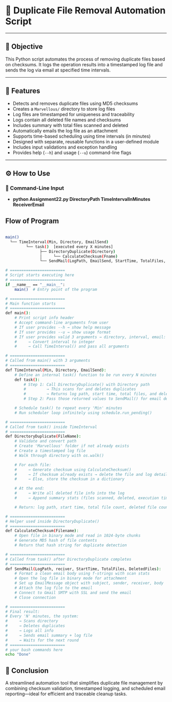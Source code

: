 # 📂 Duplicate File Removal Automation Script
---

## 📌 Objective
This Python script automates the process of removing duplicate files based on checksums. It logs the operation results into a timestamped log file and sends the log via email at specified time intervals. 

---

## 🔧 Features

- Detects and removes duplicate files using MD5 checksums  
- Creates a `Marvellous/` directory to store log files  
- Log files are timestamped for uniqueness and traceability  
- Logs contain all deleted file names and checksums  
- Includes summary with total files scanned and deleted  
- Automatically emails the log file as an attachment  
- Supports time-based scheduling using time intervals (in minutes)  
- Designed with separate, reusable functions in a user-defined module  
- Includes input validations and exception handling  
- Provides help (`--h`) and usage (`--u`) command-line flags  

---

## ⚙️ How to Use

### 🎯 Command-Line Input

- **python Assignment22.py  DirectoryPath  TimeIntervalInMinutes  ReceiverEmail**

## Flow of Program

```bash

main()
  └── TimeInterval(Min, Directory, EmailSend)
         └── task()  [executed every X minutes]
               ├── DirectoryDuplicate(Directory)
               │     └── CalculateChecksum(Fname)
               └── SendMail(LogPath, EmailSend, StartTime, TotalFiles, DeletedFiles)

# ========================
# Script starts executing here
# ========================
if __name__ == "__main__":
    main()  # Entry point of the program

# ========================
# Main function starts
# ========================
def main():
    # Print script info header
    # Accept command-line arguments from user
    # If user provides --h → show help message
    # If user provides --u → show usage format
    # If user provides valid 3 arguments → directory, interval, email:
    #     → Convert interval to integer
    #     → Call TimeInterval() and pass all arguments

# ========================
# Called from main() with 3 arguments
# ========================
def TimeInterval(Min, Directory, EmailSend):
    # Define an internal task() function to be run every N minutes
    def task():
        # Step 1: Call DirectoryDuplicate() with Directory path
        #         → This scans for and deletes duplicates
        #         → Returns log path, start time, total files, and deleted files
        # Step 2: Pass those returned values to SendMail() for email delivery

    # Schedule task() to repeat every 'Min' minutes
    # Run scheduler loop infinitely using schedule.run_pending()

# ========================
# Called from task() inside TimeInterval
# ========================
def DirectoryDuplicate(FileName):
    # Validate and convert path
    # Create 'Marvellous' folder if not already exists
    # Create a timestamped log file
    # Walk through directory with os.walk()

    # For each file:
    #     → Generate checksum using CalculateChecksum()
    #     → If checksum already exists → delete the file and log details
    #     → Else, store the checksum in a dictionary

    # At the end:
    #     → Write all deleted file info into the log
    #     → Append summary stats (files scanned, deleted, execution time)

    # Return: log path, start time, total file count, deleted file count

# ========================
# Helper used inside DirectoryDuplicate()
# ========================
def CalculateChecksum(Filename):
    # Open file in binary mode and read in 1024-byte chunks
    # Generate MD5 hash of file contents
    # Return that hash string for duplicate detection

# ========================
# Called from task() after DirectoryDuplicate completes
# ========================
def SendMail(LogPath, reciver, StartTime, TotalFiles, DeletedFiles):
    # Format a clean email body using f-strings with scan stats
    # Open the log file in binary mode for attachment
    # Set up EmailMessage object with subject, sender, receiver, body
    # Attach the log file to the email
    # Connect to Gmail SMTP with SSL and send the email
    # Close connection

# ========================
# Final result:
# Every 'N' minutes, the system:
#     → Scans directory
#     → Deletes duplicates
#     → Logs all info
#     → Sends email summary + log file
#     → Waits for the next round
# ========================
# your bash commands here
echo "Done"
```
## 🧾 Conclusion

A streamlined automation tool that simplifies duplicate file management by combining checksum validation, timestamped logging, and scheduled email reporting—ideal for efficient and traceable cleanup tasks.



